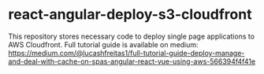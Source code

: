 # react-angular-deploy-s3-cloudfront

This repository stores necessary code to deploy single page applications to AWS Cloudfront. Full tutorial guide is available on medium: https://medium.com/@lucashfreitas1/full-tutorial-guide-deploy-manage-and-deal-with-cache-on-spas-angular-react-vue-using-aws-566394f4f41e

